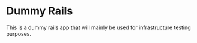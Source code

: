 Dummy Rails
===========

This is a dummy rails app that will mainly be used for infrastructure testing purposes.
